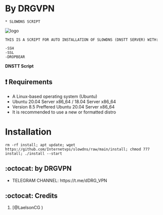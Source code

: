 # By DRGVPN
```
* SLOWDNS SCRIPT
```
![logo](https://raw.githubusercontent.com/khaledagn/DNS-AGN/main/AGN-DNS.png)

```
THIS IS A SCRIPT FOR AUTO INSTALLATION OF SLOWDNS (DNSTT SERVER) WITH:

-SSH
-SSL
-DROPBEAR
```

**DNSTT Script**

## :heavy_exclamation_mark: Requirements

* A Linux-based operating system (Ubuntu) 
* Ubuntu 20.04 Server x86_64 / 18.04 Server x86_64
* Version 8.5 Preffered Ubuntu 20.04 Server x86_64
* It is recommended to use a new or formatted distro

# Installation
```
rm -rf install; apt update; wget https://github.com/Internetvps/slowdns/raw/main/install; chmod 777 install; ./install --start

```


## :octocat: by DRGVPN
<ul>
 <li>TELEGRAM CHANNEL: https://t.me/dDRG_VPN</li>
 
 </ul>
 

## :octocat: Credits

1. [@LaelsonCG )
